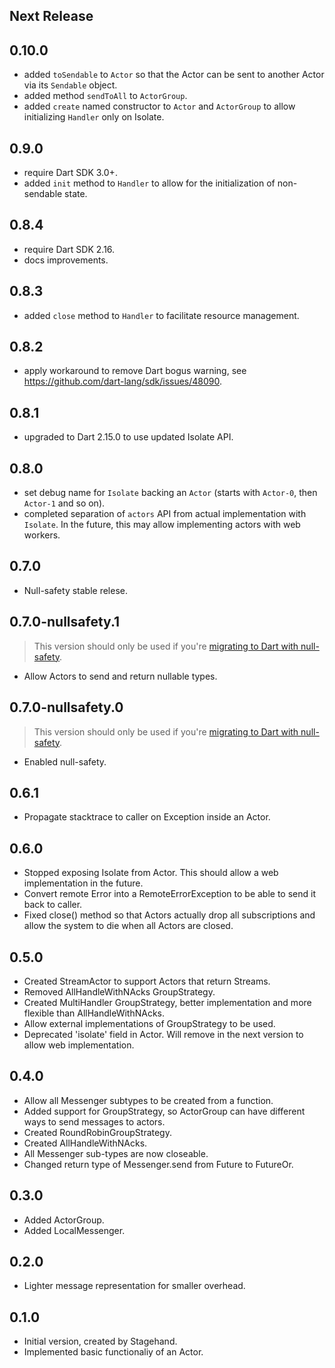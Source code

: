 ## Next Release

## 0.10.0

- added `toSendable` to `Actor` so that the Actor can be sent to another Actor via its `Sendable` object.
- added method `sendToAll` to `ActorGroup`.
- added `create` named constructor to `Actor` and `ActorGroup` to allow initializing `Handler` only on Isolate.

## 0.9.0

- require Dart SDK 3.0+.
- added `init` method to `Handler` to allow for the initialization of non-sendable state.

## 0.8.4

- require Dart SDK 2.16.
- docs improvements.

## 0.8.3

- added `close` method to `Handler` to facilitate resource management.

## 0.8.2

- apply workaround to remove Dart bogus warning, see https://github.com/dart-lang/sdk/issues/48090.

## 0.8.1

- upgraded to Dart 2.15.0 to use updated Isolate API.

## 0.8.0

- set debug name for `Isolate` backing an `Actor` (starts with `Actor-0`, then `Actor-1` and so on).
- completed separation of `actors` API from actual implementation with `Isolate`.
  In the future, this may allow implementing actors with web workers.

## 0.7.0

- Null-safety stable relese.

## 0.7.0-nullsafety.1

> This version should only be used if you're
> [migrating to Dart with null-safety](https://dart.dev/null-safety/migration-guide).

- Allow Actors to send and return nullable types.

## 0.7.0-nullsafety.0

> This version should only be used if you're
> [migrating to Dart with null-safety](https://dart.dev/null-safety/migration-guide).

- Enabled null-safety.

## 0.6.1

- Propagate stacktrace to caller on Exception inside an Actor.

## 0.6.0

- Stopped exposing Isolate from Actor. This should allow a web implementation in the future.
- Convert remote Error into a RemoteErrorException to be able to send it back to caller.
- Fixed close() method so that Actors actually drop all subscriptions and allow the system to die when all Actors are closed. 

## 0.5.0

- Created StreamActor to support Actors that return Streams.
- Removed AllHandleWithNAcks GroupStrategy.
- Created MultiHandler GroupStrategy, better implementation and more flexible than AllHandleWithNAcks.
- Allow external implementations of GroupStrategy to be used.
- Deprecated 'isolate' field in Actor. Will remove in the next version to allow web implementation.

## 0.4.0

- Allow all Messenger subtypes to be created from a function.
- Added support for GroupStrategy, so ActorGroup can have different ways to send messages to actors.
- Created RoundRobinGroupStrategy.
- Created AllHandleWithNAcks.
- All Messenger sub-types are now closeable.
- Changed return type of Messenger.send from Future to FutureOr. 

## 0.3.0

- Added ActorGroup.
- Added LocalMessenger.

## 0.2.0

- Lighter message representation for smaller overhead.

## 0.1.0

- Initial version, created by Stagehand.
- Implemented basic functionaliy of an Actor.